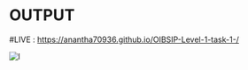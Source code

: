 # OUTPUT 
#LIVE : https://anantha70936.github.io/OIBSIP-Level-1-task-1-/


![l](https://github.com/Anantha70936/OIBSIP-Level-1-task-1-/assets/155961304/1f083867-ced5-49e7-9810-d56855495647)
